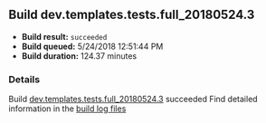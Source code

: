 ## Build dev.templates.tests.full_20180524.3
- **Build result:** `succeeded`
- **Build queued:** 5/24/2018 12:51:44 PM
- **Build duration:** 124.37 minutes
### Details
Build [dev.templates.tests.full_20180524.3](https://winappstudio.visualstudio.com/web/build.aspx?pcguid=a4ef43be-68ce-4195-a619-079b4d9834c2&builduri=vstfs%3a%2f%2f%2fBuild%2fBuild%2f25731) succeeded
Find detailed information in the [build log files](https://uwpctdiags.blob.core.windows.net/buildlogs/dev.templates.tests.full_20180524.3_logs.zip)
